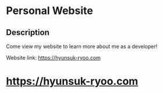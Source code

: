 # Personal Website
## Description
Come view my website to learn more about me as a developer!

Website link: https://hyunsuk-ryoo.com

# https://hyunsuk-ryoo.com

